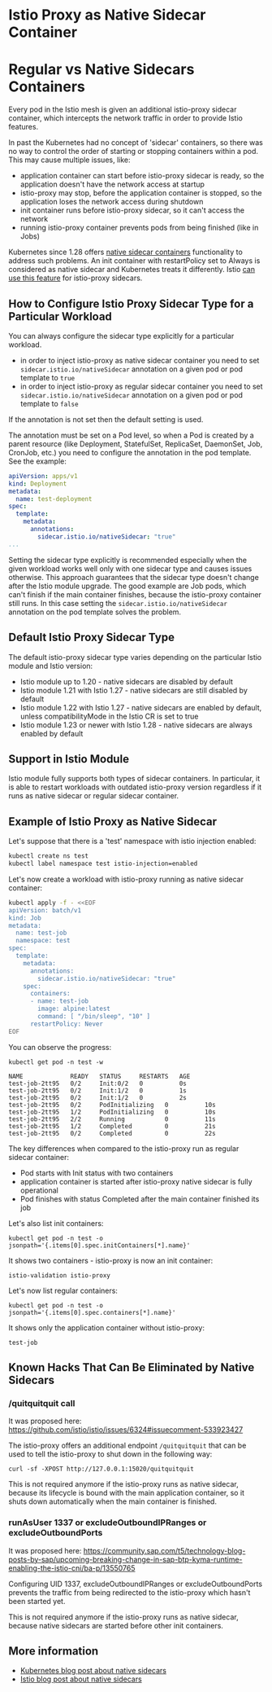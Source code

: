 # Istio Proxy as Native Sidecar Container

# Regular vs Native Sidecars Containers

Every pod in the Istio mesh is given an additional istio-proxy sidecar container, which intercepts the network traffic in order to provide Istio features.

In past the Kubernetes had no concept of 'sidecar' containers, so there was no way to control the order of starting or stopping containers within a pod. This may cause multiple issues, like:
- application container can start before istio-proxy sidecar is ready, so the application doesn't have the network access at startup
- istio-proxy may stop, before the application container is stopped, so the application loses the network access during shutdown
- init container runs before istio-proxy sidecar, so it can't access the network
- running istio-proxy container prevents pods from being finished (like in Jobs)

Kubernetes since 1.28 offers [native sidecar containers](https://kubernetes.io/blog/2023/08/25/native-sidecar-containers/) functionality to address such problems. An init container with restartPolicy set to Always is considered as native sidecar and Kubernetes treats it differently.
Istio [can use this feature](https://istio.io/latest/blog/2023/native-sidecars/) for istio-proxy sidecars.

## How to Configure Istio Proxy Sidecar Type for a Particular Workload

You can always configure the sidecar type explicitly for a particular workload.
- in order to inject istio-proxy as native sidecar container you need to set `sidecar.istio.io/nativeSidecar` annotation on a given pod or pod template to `true`
- in order to inject istio-proxy as regular sidecar container you need to set `sidecar.istio.io/nativeSidecar` annotation on a given pod or pod template to `false`

If the annotation is not set then the default setting is used.

The annotation must be set on a Pod level, so when a Pod is created by a parent resource (like Deployment, StatefulSet, ReplicaSet, DaemonSet, Job, CronJob, etc.) you need to configure the annotation in the pod template. See the example:

```yaml
apiVersion: apps/v1
kind: Deployment
metadata:
  name: test-deployment
spec:
  template:
    metadata:
      annotations:
        sidecar.istio.io/nativeSidecar: "true"
...
```

Setting the sidecar type explicitly is recommended especially when the given workload works well only with one sidecar type and causes issues otherwise. This approach guarantees that the sidecar type doesn't change after the Istio module upgrade. The good example are Job pods, which can't finish if the main container finishes, because the istio-proxy container still runs. In this case setting the `sidecar.istio.io/nativeSidecar` annotation on the pod template solves the problem.

## Default Istio Proxy Sidecar Type

The default istio-proxy sidecar type varies depending on the particular Istio module and Istio version:
- Istio module up to 1.20 - native sidecars are disabled by default
- Istio module 1.21 with Istio 1.27 - native sidecars are still disabled by default
- Istio module 1.22 with Istio 1.27 - native sidecars are enabled by default, unless compatibilityMode in the Istio CR is set to true
- Istio module 1.23 or newer with Istio 1.28 - native sidecars are always enabled by default

## Support in Istio Module

Istio module fully supports both types of sidecar containers. In particular, it is able to restart workloads with outdated istio-proxy version regardless if it runs as native sidecar or regular sidecar container.

## Example of Istio Proxy as Native Sidecar

Let's suppose that there is a 'test' namespace with istio injection enabled:

```bash
kubectl create ns test
kubectl label namespace test istio-injection=enabled
```

Let's now create a workload with istio-proxy running as native sidecar container:

```bash
kubectl apply -f - <<EOF
apiVersion: batch/v1
kind: Job
metadata:
  name: test-job
  namespace: test
spec:
  template:
    metadata:
      annotations:
        sidecar.istio.io/nativeSidecar: "true"
    spec:
      containers:
      - name: test-job
        image: alpine:latest
        command: [ "/bin/sleep", "10" ]
      restartPolicy: Never
EOF
```

You can observe the progress:
```
kubectl get pod -n test -w
```

```
NAME             READY   STATUS     RESTARTS   AGE
test-job-2tt95   0/2     Init:0/2   0          0s
test-job-2tt95   0/2     Init:1/2   0          1s
test-job-2tt95   0/2     Init:1/2   0          2s
test-job-2tt95   0/2     PodInitializing   0          10s
test-job-2tt95   1/2     PodInitializing   0          10s
test-job-2tt95   2/2     Running           0          11s
test-job-2tt95   1/2     Completed         0          21s
test-job-2tt95   0/2     Completed         0          22s
```

The key differences when compared to the istio-proxy run as regular sidecar container:
- Pod starts with Init status with two containers
- application container is started after istio-proxy native sidecar is fully operational
- Pod finishes with status Completed after the main container finished its job

Let's also list init containers:

```
kubectl get pod -n test -o jsonpath='{.items[0].spec.initContainers[*].name}'
```
It shows two containers - istio-proxy is now an init container:

```
istio-validation istio-proxy
```

Let's now list regular containers:

```
kubectl get pod -n test -o jsonpath='{.items[0].spec.containers[*].name}'
```

It shows only the application container without istio-proxy:

```
test-job
```

## Known Hacks That Can Be Eliminated by Native Sidecars

### /quitquitquit call

It was proposed here: https://github.com/istio/istio/issues/6324#issuecomment-533923427

The istio-proxy offers an additional endpoint `/quitquitquit` that can be used to tell the istio-proxy to shut down in the following way:

```
curl -sf -XPOST http://127.0.0.1:15020/quitquitquit
```

This is not required anymore if the istio-proxy runs as native sidecar, because its lifecycle is bound with the main application container, so it shuts down automatically when the main container is finished.

### runAsUser 1337 or excludeOutboundIPRanges or excludeOutboundPorts

It was proposed here: https://community.sap.com/t5/technology-blog-posts-by-sap/upcoming-breaking-change-in-sap-btp-kyma-runtime-enabling-the-istio-cni/ba-p/13550765

Configuring UID 1337, excludeOutboundIPRanges or excludeOutboundPorts prevents the traffic from being redirected to the istio-proxy which hasn't been started yet.

This is not required anymore if the istio-proxy runs as native sidecar, because native sidecars are started before other init containers.

## More information

- [Kubernetes blog post about native sidecars](https://kubernetes.io/blog/2023/08/25/native-sidecar-containers/)
- [Istio blog post about native sidecars](https://istio.io/latest/blog/2023/native-sidecars/)
